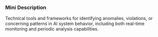 ### Mini Description

Technical tools and frameworks for identifying anomalies, violations, or concerning patterns in AI system behavior, including both real-time monitoring and periodic analysis capabilities.
